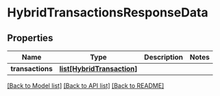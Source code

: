 # HybridTransactionsResponseData

## Properties
Name | Type | Description | Notes
------------ | ------------- | ------------- | -------------
**transactions** | [**list[HybridTransaction]**](HybridTransaction.md) |  | 

[[Back to Model list]](../README.md#documentation-for-models) [[Back to API list]](../README.md#documentation-for-api-endpoints) [[Back to README]](../README.md)


